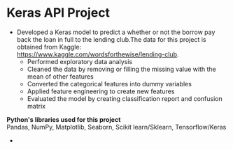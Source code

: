 # Keras API Project
* Developed a Keras model to predict a whether or not the borrow pay back the loan in full to the lending club.The data  for this project is obtained from Kaggle: https://www.kaggle.com/wordsforthewise/lending-club. 
  -	Performed exploratory data analysis
  -	Cleaned the data by removing or filling the missing value with the mean of other features
  -	Converted the categorical features into dummy variables
  -	Applied feature engineering to create new features
  -	Evaluated the model by creating classification report and confusion matrix
 
**Python's libraries used for this project** \
   Pandas, NumPy, Matplotlib, Seaborn, Scikit learn/Sklearn, Tensorflow/Keras


  -	
